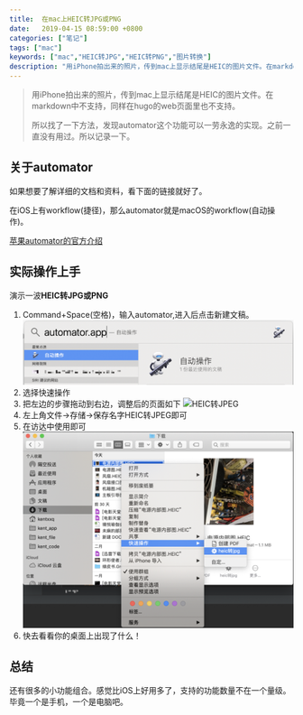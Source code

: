 ```yaml
---
title:  在mac上HEIC转JPG或PNG
date:   2019-04-15 08:59:00 +0800
categories: ["笔记"]
tags: ["mac"]
keywords: ["mac","HEIC转JPG","HEIC转PNG","图片转换"]
description: "用iPhone拍出来的照片，传到mac上显示结尾是HEIC的图片文件。在markdown中不支持，同样在hugo的web页面里也不支持。所以找了一下方法，发现automator这个功能可以一劳永逸的实现。之前一直没有用过。所以记录一下"
---
```


> 用iPhone拍出来的照片，传到mac上显示结尾是HEIC的图片文件。在markdown中不支持，同样在hugo的web页面里也不支持。
>
> 所以找了一下方法，发现automator这个功能可以一劳永逸的实现。之前一直没有用过。所以记录一下。

## 关于automator

如果想要了解详细的文档和资料，看下面的链接就好了。

在iOS上有workflow(捷径)，那么automator就是macOS的workflow(自动操作)。

[苹果automator的官方介绍](https://support.apple.com/zh-cn/guide/automator/welcome/mac)

## 实际操作上手

演示一波**HEIC转JPG或PNG**

1. Command+Space(空格)，输入automator,进入后点击新建文稿。
![automater](/images/workstation/自动操作.png)
2. 选择快速操作
3. 把左边的步骤拖动到右边，调整后的页面如下
![HEIC转JPEG](/images/workstation/HEIC转JPEG.png)
4. 左上角文件->存储->保存名字HEIC转JPEG即可
5. 在访达中使用即可
![图片转换操作](/images/workstation/图片转换操作.png)
6. 快去看看你的桌面上出现了什么！

## 总结

还有很多的小功能组合。感觉比iOS上好用多了，支持的功能数量不在一个量级。毕竟一个是手机，一个是电脑吧。


